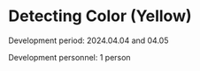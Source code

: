 # Detecting Color (Yellow) 

Development period: 2024.04.04 and 04.05

Development personnel: 1 person
